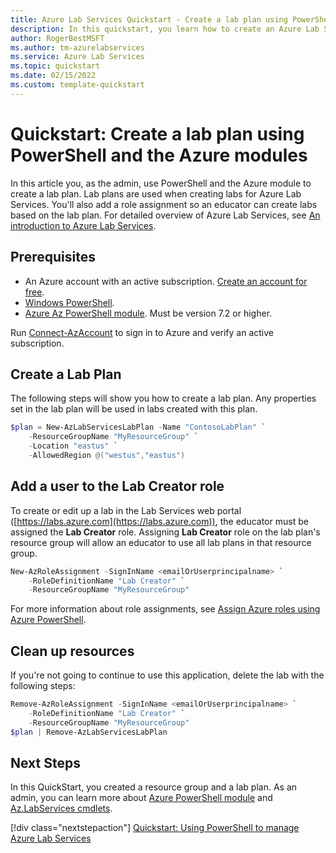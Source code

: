 ```yaml
---
title: Azure Lab Services Quickstart - Create a lab plan using PowerShell
description: In this quickstart, you learn how to create an Azure Lab Services lab plan using PowerShell and the Az module. 
author: RogerBestMSFT
ms.author: tm-azurelabservices
ms.service: Azure Lab Services
ms.topic: quickstart
ms.date: 02/15/2022
ms.custom: template-quickstart
---
```


# Quickstart: Create a lab plan using PowerShell and the Azure modules

In this article you, as the admin, use PowerShell and the Azure module to create a lab plan.  Lab plans are used when creating labs for Azure Lab Services.  You'll also add a role assignment so an educator can create labs based on the lab plan.  For detailed overview of Azure Lab Services, see [An introduction to Azure Lab Services](lab-services-overview.md).

## Prerequisites

- An Azure account with an active subscription. [Create an account for free](https://azure.microsoft.com/free).
- [Windows PowerShell](/powershell/scripting/windows-powershell/starting-windows-powershell?view=powershell-7.2).
- [Azure Az PowerShell module](/powershell/azure/install-Az-ps?view=azps-7.2.0). Must be version 7.2 or higher.

Run [Connect-AzAccount](/powershell/module/az.accounts/connect-azaccount) to sign in to Azure and verify an active subscription.

## Create a Lab Plan

The following steps will show you how to create a lab plan.  Any properties set in the lab plan will be used in labs created with this plan.

```powershell
$plan = New-AzLabServicesLabPlan -Name "ContosoLabPlan" `
    -ResourceGroupName "MyResourceGroup" `
    -Location "eastus" `
    -AllowedRegion @("westus","eastus")
```

## Add a user to the Lab Creator role

To create or edit up a lab in the Lab Services web portal ([https://labs.azure.com](https://labs.azure.com)), the educator must be assigned the **Lab Creator** role.  Assigning **Lab Creator** role on the lab plan's resource group will allow an educator to use all lab plans in that resource group.

```powershell
New-AzRoleAssignment -SignInName <emailOrUserprincipalname> `
    -RoleDefinitionName "Lab Creator" `
    -ResourceGroupName "MyResourceGroup"
```

For more information about role assignments, see [Assign Azure roles using Azure PowerShell](/azure/role-based-access-control/role-assignments-powershell).

## Clean up resources

If you're not going to continue to use this application, delete the lab with the following steps:

```powershell
Remove-AzRoleAssignment -SignInName <emailOrUserprincipalname> `
    -RoleDefinitionName "Lab Creator" `
    -ResourceGroupName "MyResourceGroup"
$plan | Remove-AzLabServicesLabPlan
```

## Next Steps

In this QuickStart, you created a resource group and a lab plan.  As an admin, you can learn more about [Azure PowerShell module](/powershell/azure) and [Az.LabServices cmdlets](/powershell/module/az.labservices/).

[!div class="nextstepaction"]
[Quickstart: Using PowerShell to manage Azure Lab Services](quick-create-lab-powershell.md)
